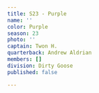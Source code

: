 ```yaml
---
title: S23 - Purple
name: ''
color: Purple
season: 23
photo: ''
captain: Twon H.
quarterback: Andrew Aldrian
members: []
division: Dirty Goose
published: false

---
```

